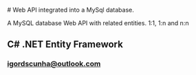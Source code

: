 ﻿﻿# Web API integrated into a MySql database.

A MySQL database Web API with related entities. 1:1, 1:n and n:n

## C# .NET Entity Framework

### igordscunha@outlook.com
